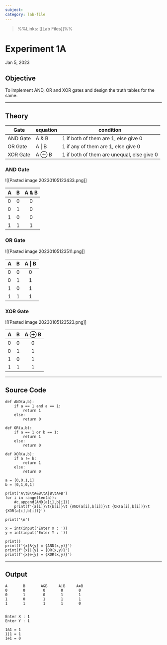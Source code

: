 ```yaml
---
subject: 
category: lab-file
---
```

>%%Links: [[Lab Files]]%%

# Experiment 1A
Jan 5, 2023

## Objective
To implement AND, OR and XOR gates and design the truth tables for the same.

---
## Theory

| Gate     | equation | condition                                  |
| -------- | -------- | ------------------------------------------ |
| AND Gate | A & B    | 1 if both of them are 1, else give 0       |
| OR Gate  | A \| B   | 1 if any of them are 1, else give 0        |
| XOR Gate | A ⊕ B    | 1 if both of them are unequal, else give 0 | 

### AND Gate
![[Pasted image 20230105123433.png]]

| A   | B   | A & B |
| --- | --- |:-----:|
| 0   | 0   |   0   |
| 0   | 1   |   0   |
| 1   | 0   |   0   |
| 1   | 1   |   1   |

### OR Gate
![[Pasted image 20230105123511.png]]

| A   | B   | A \| B |
| --- | --- |:------:|
| 0   | 0   |   0    |
| 0   | 1   |   1    |
| 1   | 0   |   1    |
| 1   | 1   |   1    |

### XOR Gate
![[Pasted image 20230105123523.png]]

| A   | B   | A ⊕ B |
| --- | --- |:-----:|
| 0   | 0   |   0   |
| 0   | 1   |   1   |
| 1   | 0   |   1   |
| 1   | 1   |   1   |

---
## Source Code
```
def AND(a,b):
    if a == 1 and a == 1:
        return 1
    else:
        return 0

def OR(a,b):
    if a == 1 or b == 1:
        return 1
    else:
        return 0

def XOR(a,b):
    if a != b:
        return 1
    else:
        return 0

a = [0,0,1,1]
b = [0,1,0,1]

print('A\tB\tA&B\tA|B\tA⊕B')
for i in range(len(a)):
    #c.append(AND(a[i],b[i]))
    print(f'{a[i]}\t{b[i]}\t {AND(a[i],b[i])}\t {OR(a[i],b[i])}\t {XOR(a[i],b[i])}')

print('\n')

x = int(input('Enter X : '))
y = int(input('Enter Y : '))

print()
print(f'{x}&{y} = {AND(x,y)}')
print(f'{x}|{y} = {OR(x,y)}')
print(f'{x}⊕{y} = {XOR(x,y)}')
```

---
## Output
```
A       B       A&B     A|B     A⊕B
0       0        0       0       0
0       1        0       1       1
1       0        1       1       1
1       1        1       1       0


Enter X : 1
Enter Y : 1

1&1 = 1
1|1 = 1
1⊕1 = 0
```

